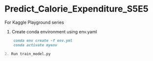 # Predict_Calorie_Expenditure_S5E5
For Kaggle Playground series


1. Create conda environment using env.yaml

```markdown
    conda env create -f env.yml
    conda activate myenv

2. Run train_model.py
